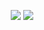 <p align="center">
	<a href="LICENSE"><img src="https://img.shields.io/github/license/NotCompsky/tagem"/></a>
	<a href="https://hub.docker.com/repository/docker/notcompsky/mxe_amd64/tags"><img src="https://img.shields.io/docker/image-size/notcompsky/mxe_amd64?label=Docker%20image"/></a>
</p>
